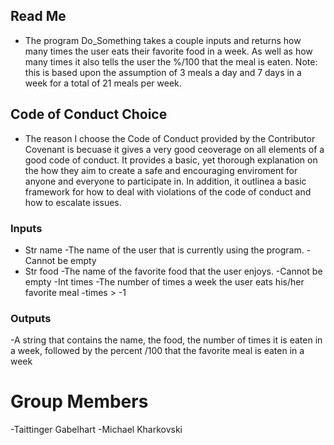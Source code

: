 ## Read Me
- The program Do_Something takes a couple inputs and returns how many times the user eats their favorite food in a week. As well as how many times it also tells the user the %/100 that the meal is eaten. Note: this is based upon the assumption of 3 meals a day and 7 days in a week for a total of 21 meals per week. 

## Code of Conduct Choice
- The reason I choose the Code of Conduct provided by the Contributor Covenant is becuase it gives a very good ceoverage on all elements of a good code of conduct. It provides a basic, yet thorough explanation on the how they aim to create a safe and encouraging enviroment for anyone and everyone to participate in. In addition, it outlinea a basic framework for how to deal with violations of the code of conduct and how to escalate issues. 


### Inputs
- Str name
    -The name of the user that is currently using the program. 
    -Cannot be empty
- Str food
    -The name of the favorite food that the user enjoys.
    -Cannot be empty
-Int times
    -The number of times a week the user eats his/her favorite meal
    -times > -1
    
### Outputs
-A string that contains the name, the food, the number of times it is eaten in a week, followed by the percent /100 that the favorite meal is eaten in a week

# Group Members
-Taittinger Gabelhart
-Michael Kharkovski
